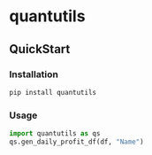 # quantutils

## QuickStart

### Installation

``` bash
pip install quantutils
```

### Usage
``` python
import quantutils as qs
qs.gen_daily_profit_df(df, "Name")
```